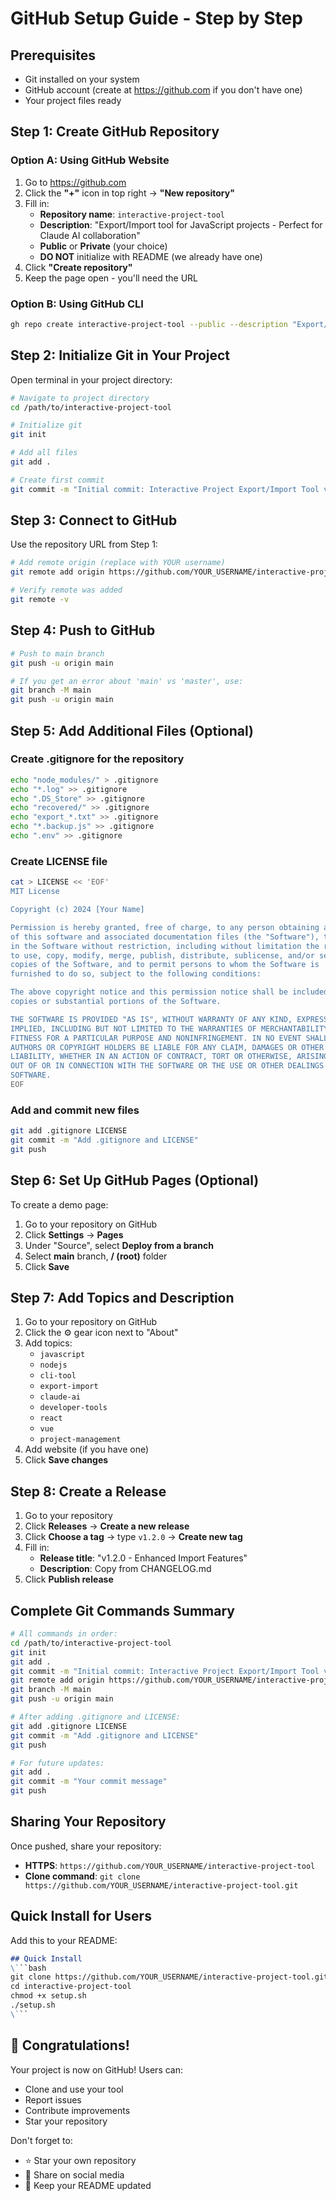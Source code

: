 # GitHub Setup Guide - Step by Step

## Prerequisites
- Git installed on your system
- GitHub account (create at https://github.com if you don't have one)
- Your project files ready

## Step 1: Create GitHub Repository

### Option A: Using GitHub Website
1. Go to https://github.com
2. Click the **"+"** icon in top right → **"New repository"**
3. Fill in:
   - **Repository name**: `interactive-project-tool`
   - **Description**: "Export/Import tool for JavaScript projects - Perfect for Claude AI collaboration"
   - **Public** or **Private** (your choice)
   - **DO NOT** initialize with README (we already have one)
4. Click **"Create repository"**
5. Keep the page open - you'll need the URL

### Option B: Using GitHub CLI
```bash
gh repo create interactive-project-tool --public --description "Export/Import tool for JavaScript projects - Perfect for Claude AI collaboration"
```

## Step 2: Initialize Git in Your Project

Open terminal in your project directory:

```bash
# Navigate to project directory
cd /path/to/interactive-project-tool

# Initialize git
git init

# Add all files
git add .

# Create first commit
git commit -m "Initial commit: Interactive Project Export/Import Tool v1.2"
```

## Step 3: Connect to GitHub

Use the repository URL from Step 1:

```bash
# Add remote origin (replace with YOUR username)
git remote add origin https://github.com/YOUR_USERNAME/interactive-project-tool.git

# Verify remote was added
git remote -v
```

## Step 4: Push to GitHub

```bash
# Push to main branch
git push -u origin main

# If you get an error about 'main' vs 'master', use:
git branch -M main
git push -u origin main
```

## Step 5: Add Additional Files (Optional)

### Create .gitignore for the repository
```bash
echo "node_modules/" > .gitignore
echo "*.log" >> .gitignore
echo ".DS_Store" >> .gitignore
echo "recovered/" >> .gitignore
echo "export_*.txt" >> .gitignore
echo "*.backup.js" >> .gitignore
echo ".env" >> .gitignore
```

### Create LICENSE file
```bash
cat > LICENSE << 'EOF'
MIT License

Copyright (c) 2024 [Your Name]

Permission is hereby granted, free of charge, to any person obtaining a copy
of this software and associated documentation files (the "Software"), to deal
in the Software without restriction, including without limitation the rights
to use, copy, modify, merge, publish, distribute, sublicense, and/or sell
copies of the Software, and to permit persons to whom the Software is
furnished to do so, subject to the following conditions:

The above copyright notice and this permission notice shall be included in all
copies or substantial portions of the Software.

THE SOFTWARE IS PROVIDED "AS IS", WITHOUT WARRANTY OF ANY KIND, EXPRESS OR
IMPLIED, INCLUDING BUT NOT LIMITED TO THE WARRANTIES OF MERCHANTABILITY,
FITNESS FOR A PARTICULAR PURPOSE AND NONINFRINGEMENT. IN NO EVENT SHALL THE
AUTHORS OR COPYRIGHT HOLDERS BE LIABLE FOR ANY CLAIM, DAMAGES OR OTHER
LIABILITY, WHETHER IN AN ACTION OF CONTRACT, TORT OR OTHERWISE, ARISING FROM,
OUT OF OR IN CONNECTION WITH THE SOFTWARE OR THE USE OR OTHER DEALINGS IN THE
SOFTWARE.
EOF
```

### Add and commit new files
```bash
git add .gitignore LICENSE
git commit -m "Add .gitignore and LICENSE"
git push
```

## Step 6: Set Up GitHub Pages (Optional)

To create a demo page:

1. Go to your repository on GitHub
2. Click **Settings** → **Pages**
3. Under "Source", select **Deploy from a branch**
4. Select **main** branch, **/ (root)** folder
5. Click **Save**

## Step 7: Add Topics and Description

1. Go to your repository on GitHub
2. Click the ⚙️ gear icon next to "About"
3. Add topics:
   - `javascript`
   - `nodejs`
   - `cli-tool`
   - `export-import`
   - `claude-ai`
   - `developer-tools`
   - `react`
   - `vue`
   - `project-management`
4. Add website (if you have one)
5. Click **Save changes**

## Step 8: Create a Release

1. Go to your repository
2. Click **Releases** → **Create a new release**
3. Click **Choose a tag** → type `v1.2.0` → **Create new tag**
4. Fill in:
   - **Release title**: "v1.2.0 - Enhanced Import Features"
   - **Description**: Copy from CHANGELOG.md
5. Click **Publish release**

## Complete Git Commands Summary

```bash
# All commands in order:
cd /path/to/interactive-project-tool
git init
git add .
git commit -m "Initial commit: Interactive Project Export/Import Tool v1.2"
git remote add origin https://github.com/YOUR_USERNAME/interactive-project-tool.git
git branch -M main
git push -u origin main

# After adding .gitignore and LICENSE:
git add .gitignore LICENSE
git commit -m "Add .gitignore and LICENSE"
git push

# For future updates:
git add .
git commit -m "Your commit message"
git push
```

## Sharing Your Repository

Once pushed, share your repository:
- **HTTPS**: `https://github.com/YOUR_USERNAME/interactive-project-tool`
- **Clone command**: `git clone https://github.com/YOUR_USERNAME/interactive-project-tool.git`

## Quick Install for Users

Add this to your README:

```markdown
## Quick Install
\```bash
git clone https://github.com/YOUR_USERNAME/interactive-project-tool.git
cd interactive-project-tool
chmod +x setup.sh
./setup.sh
\```
```

## 🎉 Congratulations!

Your project is now on GitHub! Users can:
- Clone and use your tool
- Report issues
- Contribute improvements
- Star your repository

Don't forget to:
- ⭐ Star your own repository
- 📢 Share on social media
- 📝 Keep your README updated